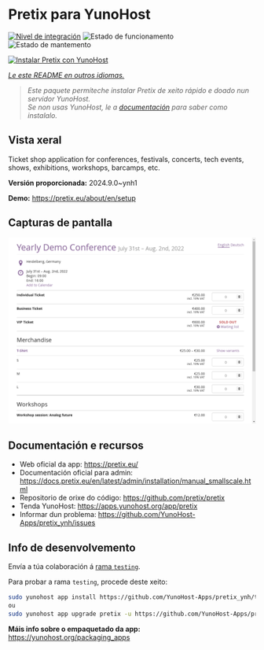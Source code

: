 <!--
NOTA: Este README foi creado automáticamente por <https://github.com/YunoHost/apps/tree/master/tools/readme_generator>
NON debe editarse manualmente.
-->

# Pretix para YunoHost

[![Nivel de integración](https://dash.yunohost.org/integration/pretix.svg)](https://ci-apps.yunohost.org/ci/apps/pretix/) ![Estado de funcionamento](https://ci-apps.yunohost.org/ci/badges/pretix.status.svg) ![Estado de mantemento](https://ci-apps.yunohost.org/ci/badges/pretix.maintain.svg)

[![Instalar Pretix con YunoHost](https://install-app.yunohost.org/install-with-yunohost.svg)](https://install-app.yunohost.org/?app=pretix)

*[Le este README en outros idiomas.](./ALL_README.md)*

> *Este paquete permíteche instalar Pretix de xeito rápido e doado nun servidor YunoHost.*  
> *Se non usas YunoHost, le a [documentación](https://yunohost.org/install) para saber como instalalo.*

## Vista xeral

Ticket shop application for conferences, festivals, concerts, tech events, shows, exhibitions, workshops, barcamps, etc.

**Versión proporcionada:** 2024.9.0~ynh1

**Demo:** <https://pretix.eu/about/en/setup>

## Capturas de pantalla

![Captura de pantalla de Pretix](./doc/screenshots/screenshot.png)

## Documentación e recursos

- Web oficial da app: <https://pretix.eu/>
- Documentación oficial para admin: <https://docs.pretix.eu/en/latest/admin/installation/manual_smallscale.html>
- Repositorio de orixe do código: <https://github.com/pretix/pretix>
- Tenda YunoHost: <https://apps.yunohost.org/app/pretix>
- Informar dun problema: <https://github.com/YunoHost-Apps/pretix_ynh/issues>

## Info de desenvolvemento

Envía a túa colaboración á [rama `testing`](https://github.com/YunoHost-Apps/pretix_ynh/tree/testing).

Para probar a rama `testing`, procede deste xeito:

```bash
sudo yunohost app install https://github.com/YunoHost-Apps/pretix_ynh/tree/testing --debug
ou
sudo yunohost app upgrade pretix -u https://github.com/YunoHost-Apps/pretix_ynh/tree/testing --debug
```

**Máis info sobre o empaquetado da app:** <https://yunohost.org/packaging_apps>
